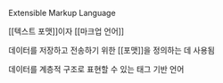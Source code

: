 Extensible Markup Language

[[텍스트 포맷]]이자 [[마크업 언어]]

데이터를 저장하고 전송하기 위한 [[포맷]]을 정의하는 데 사용됨

데이터를 계층적 구조로 표현할 수 있는 태그 기반 언어

